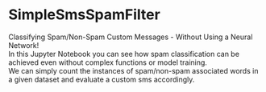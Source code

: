 # SimpleSmsSpamFilter
Classifying Spam/Non-Spam Custom Messages - Without Using a  Neural Network!
<br>
In this Jupyter Notebook you can see how spam classification can be achieved even without complex functions or model training.
<br>
We can simply count the instances of spam/non-spam associated words in a given dataset and evaluate a custom sms accordingly.
